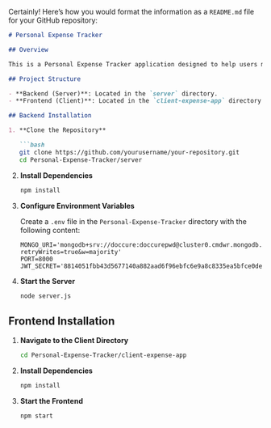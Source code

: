 Certainly! Here’s how you would format the information as a `README.md` file for your GitHub repository:

```markdown
# Personal Expense Tracker

## Overview

This is a Personal Expense Tracker application designed to help users manage their expenses. The project is divided into two main parts: the backend server and the frontend client.

## Project Structure

- **Backend (Server)**: Located in the `server` directory.
- **Frontend (Client)**: Located in the `client-expense-app` directory.

## Backend Installation

1. **Clone the Repository**

   ```bash
   git clone https://github.com/yourusername/your-repository.git
   cd Personal-Expense-Tracker/server
   ```

2. **Install Dependencies**

   ```bash
   npm install
   ```

3. **Configure Environment Variables**

   Create a `.env` file in the `Personal-Expense-Tracker` directory with the following content:

   ```env
   MONGO_URI='mongodb+srv://doccure:doccurepwd@cluster0.cmdwr.mongodb.net/?retryWrites=true&w=majority'
   PORT=8000
   JWT_SECRET='8814051fbb43d5677140a882aad6f96ebfc6e9a8c8335ea5bfce0ded26cafd136f15f57c8196374088f33c9386a2e1b0237b4b0ef9fddb422c163e84a8c9b0fb'
   ```

4. **Start the Server**

   ```bash
   node server.js
   ```

## Frontend Installation

1. **Navigate to the Client Directory**

   ```bash
   cd Personal-Expense-Tracker/client-expense-app
   ```

2. **Install Dependencies**

   ```bash
   npm install
   ```

3. **Start the Frontend**

   ```bash
   npm start
   ```


